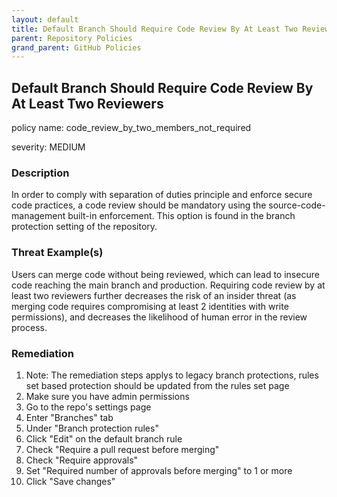 ```yaml
---
layout: default
title: Default Branch Should Require Code Review By At Least Two Reviewers
parent: Repository Policies
grand_parent: GitHub Policies
---
```



## Default Branch Should Require Code Review By At Least Two Reviewers
policy name: code_review_by_two_members_not_required

severity: MEDIUM

### Description
In order to comply with separation of duties principle and enforce secure code practices, a code review should be mandatory using the source-code-management built-in enforcement. This option is found in the branch protection setting of the repository.

### Threat Example(s)
Users can merge code without being reviewed, which can lead to insecure code reaching the main branch and production.
Requiring code review by at least two reviewers further decreases the risk of an insider threat (as merging code requires compromising at least 2 identities with write permissions), and decreases the likelihood of human error in the review process.



### Remediation
1. Note: The remediation steps applys to legacy branch protections, rules set based protection should be updated from the rules set page
2. Make sure you have admin permissions
3. Go to the repo's settings page
4. Enter "Branches" tab
5. Under "Branch protection rules"
6. Click "Edit" on the default branch rule
7. Check "Require a pull request before merging"
8. Check "Require approvals"
9. Set "Required number of approvals before merging" to 1 or more
10. Click "Save changes"



